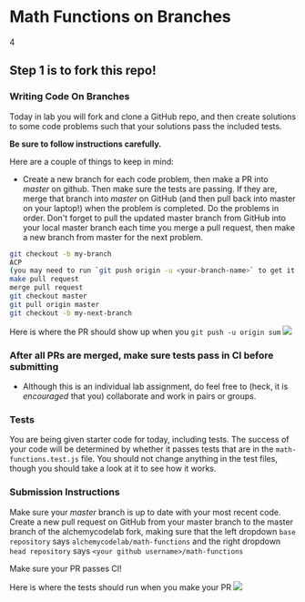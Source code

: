 # Math Functions on Branches
4
## Step 1 is to fork this repo!

### Writing Code On Branches

Today in lab you will fork and clone a GitHub repo, and then create solutions to some code problems such that your solutions pass the included tests.

**Be sure to follow instructions carefully.**

Here are a couple of things to keep in mind:

* Create a new branch for each code problem, then make a PR into *master* on github. Then make sure the tests are passing. If they are, merge that branch into *master* on GitHub (and then pull back into master on your laptop!) when the problem is completed. Do the problems in order. Don't forget to pull the updated master branch from GitHub into your local master branch each time you merge a pull request, then make a new branch from master for the next problem.


```bash
git checkout -b my-branch
ACP
(you may need to run `git push origin -u <your-branch-name>` to get it to the remote)
make pull request
merge pull request
git checkout master
git pull origin master
git checkout -b my-next-branch
```

Here is where the PR should show up when you `git push -u origin sum`
![](./PR.png)


### After all PRs are merged, make sure tests pass in CI before submitting

* Although this is an individual lab assignment, do feel free to (heck, it is *encouraged* that you) collaborate and work in pairs or groups.

### Tests
You are being given starter code for today, including tests. The success of your code will be determined by whether it passes tests that are in the `math-functions.test.js` file. You should
not change anything in the test files, though you should take a look at it to see how it works.

### Submission Instructions

Make sure your *master* branch is up to date with your most recent code. Create a new pull request on GitHub from your master branch to the master branch of the alchemycodelab fork, making sure that the left dropdown `base repository` says `alchemycodelab/math-functions` and the right dropdown `head repository` says `<your github username>/math-functions`

Make sure your PR passes CI!

Here is where the tests should run when you make your PR
![](./CI.png)

